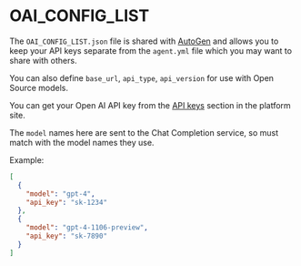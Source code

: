 # OAI_CONFIG_LIST

The `OAI_CONFIG_LIST.json` file is shared with [AutoGen] and allows you to keep your API keys separate from the `agent.yml` file which you may want to share with others.

You can also define `base_url`, `api_type`, `api_version` for use with Open Source models.

You can get your Open AI API key from the [API keys](https://platform.openai.com/api-keys) section in the platform site.

The `model` names here are sent to the Chat Completion service, so must match with the model names they use.

Example:

```json
[
  {
    "model": "gpt-4",
    "api_key": "sk-1234"
  },
  {
    "model": "gpt-4-1106-preview",
    "api_key": "sk-7890"
  }
]
```

[AutoGen]: https://github.com/microsoft/autogen
